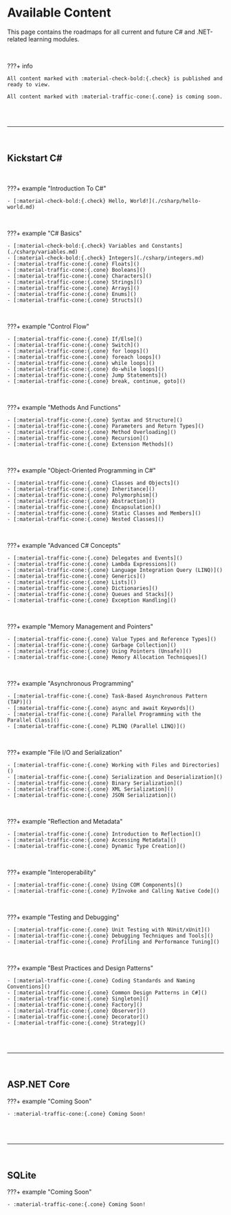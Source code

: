 # Available Content

This page contains the roadmaps for all current and future C# and .NET-related learning modules.

<br>

???+ info

    All content marked with :material-check-bold:{.check} is published and ready to view.

    All content marked with :material-traffic-cone:{.cone} is coming soon.

<br>

<br>

---

<br>

## Kickstart C\#

<br>

???+ example "Introduction To C#"

    - [:material-check-bold:{.check} Hello, World!](./csharp/hello-world.md)

<br>

???+ example "C# Basics"

    - [:material-check-bold:{.check} Variables and Constants](./csharp/variables.md)
    - [:material-check-bold:{.check} Integers](./csharp/integers.md)
    - [:material-traffic-cone:{.cone} Floats]()
    - [:material-traffic-cone:{.cone} Booleans]()
    - [:material-traffic-cone:{.cone} Characters]()
    - [:material-traffic-cone:{.cone} Strings]()
    - [:material-traffic-cone:{.cone} Arrays]()
    - [:material-traffic-cone:{.cone} Enums]()
    - [:material-traffic-cone:{.cone} Structs]()

<br>

???+ example "Control Flow"

    - [:material-traffic-cone:{.cone} If/Else]()
    - [:material-traffic-cone:{.cone} Switch]()
    - [:material-traffic-cone:{.cone} for loops]()
    - [:material-traffic-cone:{.cone} foreach loops]()
    - [:material-traffic-cone:{.cone} while loops]()
    - [:material-traffic-cone:{.cone} do-while loops]()
    - [:material-traffic-cone:{.cone} Jump Statements]()
    - [:material-traffic-cone:{.cone} break, continue, goto]()

<br>

???+ example "Methods And Functions"

    - [:material-traffic-cone:{.cone} Syntax and Structure]()
    - [:material-traffic-cone:{.cone} Parameters and Return Types]()
    - [:material-traffic-cone:{.cone} Method Overloading]()
    - [:material-traffic-cone:{.cone} Recursion]()
    - [:material-traffic-cone:{.cone} Extension Methods]()

<br>

???+ example "Object-Oriented Programming in C#"

    - [:material-traffic-cone:{.cone} Classes and Objects]()
    - [:material-traffic-cone:{.cone} Inheritance]()
    - [:material-traffic-cone:{.cone} Polymorphism]()
    - [:material-traffic-cone:{.cone} Abstraction]()
    - [:material-traffic-cone:{.cone} Encapsulation]()
    - [:material-traffic-cone:{.cone} Static Classes and Members]()
    - [:material-traffic-cone:{.cone} Nested Classes]()

<br>

???+ example "Advanced C# Concepts"

    - [:material-traffic-cone:{.cone} Delegates and Events]()
    - [:material-traffic-cone:{.cone} Lambda Expressions]()
    - [:material-traffic-cone:{.cone} Language Integration Query (LINQ)]()
    - [:material-traffic-cone:{.cone} Generics]()
    - [:material-traffic-cone:{.cone} Lists]()
    - [:material-traffic-cone:{.cone} Dictionaries]()
    - [:material-traffic-cone:{.cone} Queues and Stacks]()
    - [:material-traffic-cone:{.cone} Exception Handling]()

<br>

???+ example "Memory Management and Pointers"

    - [:material-traffic-cone:{.cone} Value Types and Reference Types]()
    - [:material-traffic-cone:{.cone} Garbage Collection]()
    - [:material-traffic-cone:{.cone} Using Pointers (Unsafe)]()
    - [:material-traffic-cone:{.cone} Memory Allocation Techniques]()

<br>

???+ example "Asynchronous Programming"
    
    - [:material-traffic-cone:{.cone} Task-Based Asynchronous Pattern (TAP)]()
    - [:material-traffic-cone:{.cone} async and await Keywords]()
    - [:material-traffic-cone:{.cone} Parallel Programming with the Parallel Class]()
    - [:material-traffic-cone:{.cone} PLINQ (Parallel LINQ)]()

<br>

???+ example "File I/O and Serialization"

    - [:material-traffic-cone:{.cone} Working with Files and Directories]()
    - [:material-traffic-cone:{.cone} Serialization and Deserialization]()
    - [:material-traffic-cone:{.cone} Binary Serialization]()
    - [:material-traffic-cone:{.cone} XML Serialization]()
    - [:material-traffic-cone:{.cone} JSON Serialization]()

<br>

???+ example "Reflection and Metadata"

    - [:material-traffic-cone:{.cone} Introduction to Reflection]()
    - [:material-traffic-cone:{.cone} Accessing Metadata]()
    - [:material-traffic-cone:{.cone} Dynamic Type Creation]()

<br>

???+ example "Interoperability"

    - [:material-traffic-cone:{.cone} Using COM Components]()
    - [:material-traffic-cone:{.cone} P/Invoke and Calling Native Code]()

<br>

???+ example "Testing and Debugging"

    - [:material-traffic-cone:{.cone} Unit Testing with NUnit/xUnit]()
    - [:material-traffic-cone:{.cone} Debugging Techniques and Tools]()
    - [:material-traffic-cone:{.cone} Profiling and Performance Tuning]()

<br>

???+ example "Best Practices and Design Patterns"

    - [:material-traffic-cone:{.cone} Coding Standards and Naming Conventions]()
    - [:material-traffic-cone:{.cone} Common Design Patterns in C#]()
    - [:material-traffic-cone:{.cone} Singleton]()
    - [:material-traffic-cone:{.cone} Factory]()
    - [:material-traffic-cone:{.cone} Observer]()
    - [:material-traffic-cone:{.cone} Decorator]()
    - [:material-traffic-cone:{.cone} Strategy]()

<br>

<br>

---

<br>

## ASP.NET Core

???+ example "Coming Soon"

    - :material-traffic-cone:{.cone} Coming Soon!

<br>

<br>

---

<br>

## SQLite

???+ example "Coming Soon"

    - :material-traffic-cone:{.cone} Coming Soon!

<br>

<br>

